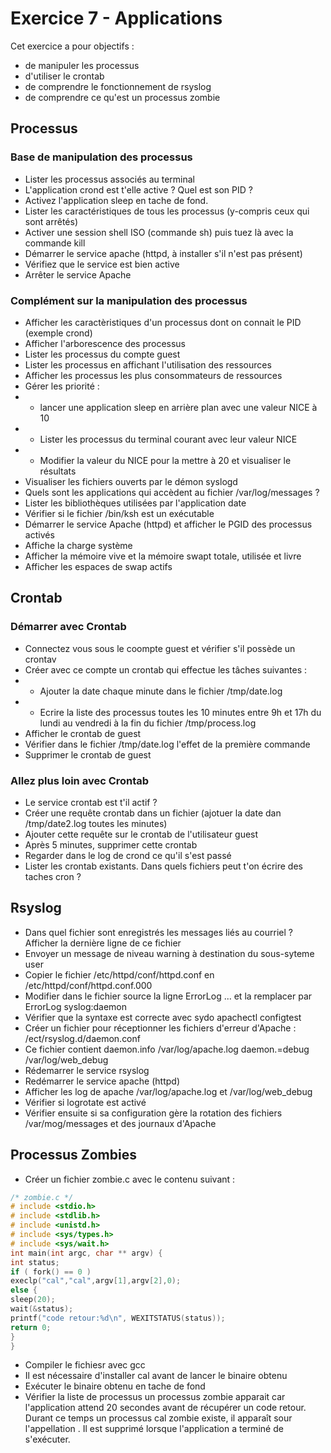 # Exercice 7 - Applications

Cet exercice a pour objectifs : 
* de manipuler les processus
* d'utiliser le crontab
* de comprendre le fonctionnement de rsyslog
* de comprendre ce qu'est un processus zombie

## Processus
### Base de manipulation des processus
* Lister les processus associés au terminal
* L'application crond est t'elle active ? Quel est son PID ?
* Activez l'application sleep en tache de fond. 
* Lister les caractéristiques de tous les processus (y-compris ceux qui sont arrêtés)
* Activer une session shell ISO (commande sh) puis tuez là avec la commande kill
* Démarrer le service apache (httpd, à installer s'il n'est pas présent) 
* Vérifiez que le service est bien active 
* Arrêter le service Apache

### Complément sur la manipulation des processus
* Afficher les caractèristiques d'un processus dont on connait le PID (exemple crond)
* Afficher l'arborescence des processus 
* Lister les processus du compte guest
* Lister les processus en affichant l'utilisation des ressources
* Afficher les processus les plus consommateurs de ressources
* Gérer les priorité : 
* * lancer une application sleep en arrière plan avec une valeur NICE à 10
* * Lister les processus du terminal courant avec leur valeur NICE
* * Modifier la valeur du NICE pour la mettre à 20 et visualiser le résultats 
* Visualiser les fichiers ouverts par le démon syslogd
* Quels sont les applications qui accèdent au fichier /var/log/messages ?
* Lister les bibliothèques utilisées par l'application date 
* Vérifier si le fichier /bin/ksh est un exécutable
* Démarrer le service Apache (httpd) et afficher le PGID des processus activés
* Affiche la charge système
* Afficher la mémoire vive et la mémoire swapt totale, utilisée et livre
* Afficher les espaces de swap actifs

## Crontab
### Démarrer avec Crontab
* Connectez vous sous le coompte guest et vérifier s'il possède un crontav
* Créer avec ce compte un crontab qui effectue les tâches suivantes : 
 * * Ajouter la date chaque minute dans le fichier /tmp/date.log
 * * Ecrire la liste des processus toutes les 10 minutes entre 9h et 17h du lundi au vendredi à la fin du fichier /tmp/process.log
* Afficher le crontab de guest
* Vérifier dans le fichier /tmp/date.log l'effet de la première commande
* Supprimer le crontab de guest
### Allez plus loin avec Crontab
* Le service crontab est t'il actif ?
* Créer une requête crontab dans un fichier (ajotuer la date dan /tmp/date2.log toutes les minutes) 
* Ajouter cette requête sur le crontab de l'utilisateur guest 
* Après 5 minutes, supprimer cette crontab
* Regarder dans le log de crond ce qu'il s'est passé 
* Lister les crontab existants. Dans quels fichiers peut t'on écrire des taches cron ?


## Rsyslog
* Dans quel fichier sont enregistrés les messages liés au courriel ? Afficher la dernière ligne de ce fichier 
* Envoyer un message de niveau warning à destination du sous-syteme user
* Copier le fichier /etc/httpd/conf/httpd.conf en /etc/httpd/conf/httpd.conf.000
* Modifier dans le fichier source  la ligne ErrorLog ... et la remplacer par 
ErrorLog syslog:daemon
* Vérifier que la syntaxe est correcte avec sydo apachectl configtest
* Créer un fichier pour réceptionner les fichiers d'erreur d'Apache : /ect/rsyslog.d/daemon.conf
* Ce fichier contient 
daemon.info /var/log/apache.log
daemon.=debug /var/log/web_debug
* Rédemarrer le service rsyslog
* Redémarrer le service apache (httpd)
* Afficher les log de apache /var/log/apache.log et /var/log/web_debug 
* Vérifier si logrotate est activé 
* Vérifier ensuite si sa configuration gère la rotation des fichiers /var/mog/messages et des journaux d'Apache

## Processus Zombies
* Créer un fichier zombie.c avec le contenu suivant :
```c
/* zombie.c */
# include <stdio.h>
# include <stdlib.h>
# include <unistd.h>
# include <sys/types.h>
# include <sys/wait.h>
int main(int argc, char ** argv) {
int status;
if ( fork() == 0 )
execlp("cal","cal",argv[1],argv[2],0);
else {
sleep(20);
wait(&status);
printf("code retour:%d\n", WEXITSTATUS(status));
return 0;
}
}
```
* Compiler le fichiesr avec gcc
* Il est nécessaire d'installer cal avant de lancer le binaire obtenu
* Exécuter le binaire obtenu en tache de fond
* Vérifier la liste de processus un processus zombie apparait car l'application attend 20 secondes avant de récupérer un code retour. Durant ce temps un processus cal zombie existe, il apparaît sour l'appellation <defunct> . Il est supprimé lorsque l'application a terminé de s'exécuter.

